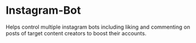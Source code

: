# Instagram-Bot
Helps control multiple instagram bots including liking and commenting on posts of target content creators to boost their accounts.
